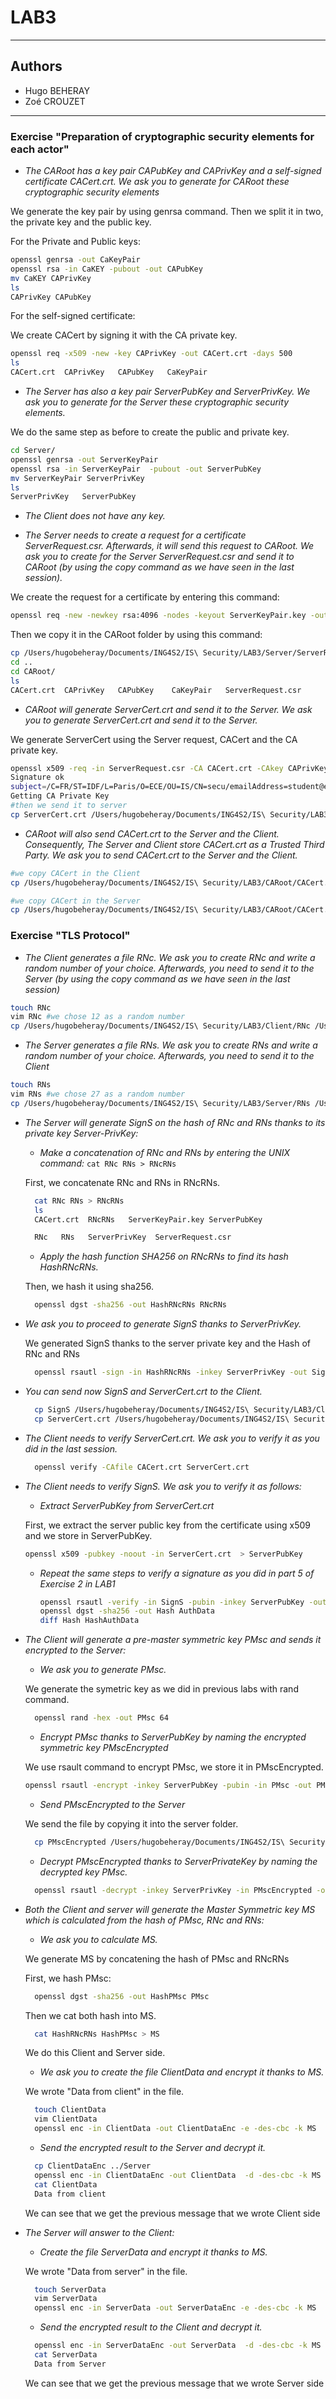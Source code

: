# LAB3

---

## Authors

- Hugo BEHERAY
- Zoé CROUZET

---

### Exercise "Preparation of cryptographic security elements for each actor"

- _The CARoot has a key pair CAPubKey and CAPrivKey and a self-signed certificate CACert.crt. We ask you to generate for CARoot these cryptographic security elements_

We generate the key pair by using genrsa command. Then we split it in two, the private key and the public key.

For the Private and Public keys:

```sh
openssl genrsa -out CaKeyPair
openssl rsa -in CaKEY -pubout -out CAPubKey
mv CaKEY CAPrivKey
ls
CAPrivKey CAPubKey
```

For the self-signed certificate:

We create CACert by signing it with the CA private key.

```sh
openssl req -x509 -new -key CAPrivKey -out CACert.crt -days 500
ls
CACert.crt  CAPrivKey   CAPubKey   CaKeyPair
```

- _The Server has also a key pair ServerPubKey and ServerPrivKey. We ask you to generate for the Server these cryptographic security elements._

We do the same step as before to create the public and private key.

```sh
cd Server/
openssl genrsa -out ServerKeyPair
openssl rsa -in ServerKeyPair  -pubout -out ServerPubKey
mv ServerKeyPair ServerPrivKey
ls
ServerPrivKey   ServerPubKey
```

- _The Client does not have any key._

- _The Server needs to create a request for a certificate ServerRequest.csr. Afterwards, it will send this request to CARoot. We ask you to create for the Server ServerRequest.csr and send it to CARoot (by using the copy command as we have seen in the last session)._

We create the request for a certificate by entering this command:

```sh
openssl req -new -newkey rsa:4096 -nodes -keyout ServerKeyPair.key -out ServerRequest.csr
```

Then we copy it in the CARoot folder by using this command:

```sh
cp /Users/hugobeheray/Documents/ING4S2/IS\ Security/LAB3/Server/ServerRequest.csr /Users/hugobeheray/Documents/ING4S2/IS\ Security/LAB3/CARoot
cd ..
cd CARoot/
ls
CACert.crt  CAPrivKey   CAPubKey    CaKeyPair   ServerRequest.csr
```

- _CARoot will generate ServerCert.crt and send it to the Server. We ask you to generate ServerCert.crt and send it to the Server._

We generate ServerCert using the Server request, CACert and the CA private key.

```sh
openssl x509 -req -in ServerRequest.csr -CA CACert.crt -CAkey CAPrivKey -CAcreateserial -out ServerCert.crt -days 500 -sha256
Signature ok
subject=/C=FR/ST=IDF/L=Paris/O=ECE/OU=IS/CN=secu/emailAddress=student@ece.fr
Getting CA Private Key
#then we send it to server
cp ServerCert.crt /Users/hugobeheray/Documents/ING4S2/IS\ Security/LAB3/Server
```

- _CARoot will also send CACert.crt to the Server and the Client. Consequently, The Server and Client store CACert.crt as a Trusted Third Party. We ask you to send CACert.crt to the Server and the Client._

```sh
#we copy CACert in the Client
cp /Users/hugobeheray/Documents/ING4S2/IS\ Security/LAB3/CARoot/CACert.crt /Users/hugobeheray/Documents/ING4S2/IS\ Security/LAB3/Client

#we copy CACert in the Server
cp /Users/hugobeheray/Documents/ING4S2/IS\ Security/LAB3/CARoot/CACert.crt /Users/hugobeheray/Documents/ING4S2/IS\ Security/LAB3/Server
```

### Exercise "TLS Protocol"

- _The Client generates a file RNc. We ask you to create RNc and write a random number of your choice. Afterwards, you need to send it to the Server (by using the copy command as we have seen in the last session)_

```sh
touch RNc
vim RNc #we chose 12 as a random number
cp /Users/hugobeheray/Documents/ING4S2/IS\ Security/LAB3/Client/RNc /Users/hugobeheray/Documents/ING4S2/IS\ Security/LAB3/Server
```

- _The Server generates a file RNs. We ask you to create RNs and write a random number of your choice. Afterwards, you need to send it to the Client_

```sh
touch RNs
vim RNs #we chose 27 as a random number
cp /Users/hugobeheray/Documents/ING4S2/IS\ Security/LAB3/Server/RNs /Users/hugobeheray/Documents/ING4S2/IS\ Security/LAB3/Client
```

- _The Server will generate SignS on the hash of RNc and RNs thanks to its private key Server-PrivKey:_

  - _Make a concatenation of RNc and RNs by entering the UNIX command:_ `cat RNc RNs > RNcRNs`

  First, we concatenate RNc and RNs in RNcRNs.

  ```sh
    cat RNc RNs > RNcRNs
    ls
    CACert.crt  RNcRNs   ServerKeyPair.key ServerPubKey

    RNc   RNs   ServerPrivKey  ServerRequest.csr

  ```

  - _Apply the hash function SHA256 on RNcRNs to find its hash HashRNcRNs._

  Then, we hash it using sha256.

  ```sh
    openssl dgst -sha256 -out HashRNcRNs RNcRNs
  ```

- _We ask you to proceed to generate SignS thanks to ServerPrivKey._

  We generated SignS thanks to the server private key and the Hash of RNc and RNs

  ```sh
    openssl rsautl -sign -in HashRNcRNs -inkey ServerPrivKey -out SignS
  ```

- _You can send now SignS and ServerCert.crt to the Client._

  ```sh
    cp SignS /Users/hugobeheray/Documents/ING4S2/IS\ Security/LAB3/Client
    cp ServerCert.crt /Users/hugobeheray/Documents/ING4S2/IS\ Security/LAB3/Client
  ```

- _The Client needs to verify ServerCert.crt. We ask you to verify it as you did in the last session._

  ```sh
    openssl verify -CAfile CACert.crt ServerCert.crt
  ```

- _The Client needs to verify SignS. We ask you to verify it as follows:_

  - _Extract ServerPubKey from ServerCert.crt_

  First, we extract the server public key from the certificate using x509 and we store in ServerPubKey.

  ```sh
  openssl x509 -pubkey -noout -in ServerCert.crt  > ServerPubKey
  ```

  - _Repeat the same steps to verify a signature as you did in part 5 of Exercise 2 in LAB1_

    ```sh
    openssl rsautl -verify -in SignS -pubin -inkey ServerPubKey -out HashAuthData
    openssl dgst -sha256 -out Hash AuthData
    diff Hash HashAuthData

    ```

- _The Client will generate a pre-master symmetric key PMsc and sends it encrypted to the Server:_

  - _We ask you to generate PMsc._

  We generate the symetric key as we did in previous labs with rand command.

  ```sh
    openssl rand -hex -out PMsc 64
  ```

  - _Encrypt PMsc thanks to ServerPubKey by naming the encrypted symmetric key PMscEncrypted_

  We use rsault command to encrypt PMsc, we store it in PMscEncrypted.

  ```sh
  openssl rsautl -encrypt -inkey ServerPubKey -pubin -in PMsc -out PMscEncrypted

  ```

  - _Send PMscEncrypted to the Server_

  We send the file by copying it into the server folder.

  ```sh
    cp PMscEncrypted /Users/hugobeheray/Documents/ING4S2/IS\ Security/LAB3/Server
  ```

  - _Decrypt PMscEncrypted thanks to ServerPrivateKey by naming the decrypted key PMsc._

  ```sh
    openssl rsautl -decrypt -inkey ServerPrivKey -in PMscEncrypted -out PMsc
  ```

- _Both the Client and server will generate the Master Symmetric key MS which is calculated from the hash of PMsc, RNc and RNs:_

  - _We ask you to calculate MS._

  We generate MS by concatening the hash of PMsc and RNcRNs

  First, we hash PMsc:

  ```sh
    openssl dgst -sha256 -out HashPMsc PMsc
  ```

  Then we cat both hash into MS.

  ```sh
    cat HashRNcRNs HashPMsc > MS
  ```

  We do this Client and Server side.

  - _We ask you to create the file ClientData and encrypt it thanks to MS._

  We wrote "Data from client" in the file.

  ```sh
    touch ClientData
    vim ClientData
    openssl enc -in ClientData -out ClientDataEnc -e -des-cbc -k MS
  ```

  - _Send the encrypted result to the Server and decrypt it._

  ```sh
    cp ClientDataEnc ../Server
    openssl enc -in ClientDataEnc -out ClientData  -d -des-cbc -k MS
    cat ClientData
    Data from client
  ```

  We can see that we get the previous message that we wrote Client side

- _The Server will answer to the Client:_

  - _Create the file ServerData and encrypt it thanks to MS._

  We wrote "Data from server" in the file.

  ```sh
    touch ServerData
    vim ServerData
    openssl enc -in ServerData -out ServerDataEnc -e -des-cbc -k MS
  ```

  - _Send the encrypted result to the Client and decrypt it._

  ```sh
    openssl enc -in ServerDataEnc -out ServerData  -d -des-cbc -k MS
    cat ServerData
    Data from Server
  ```

  We can see that we get the previous message that we wrote Server side
